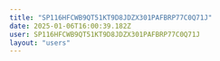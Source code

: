 ```yaml
---
title: "SP116HFCWB9QT51KT9D8JDZX301PAFBRP77C0Q71J"
date: 2025-01-06T16:00:39.182Z
user: SP116HFCWB9QT51KT9D8JDZX301PAFBRP77C0Q71J
layout: "users"
---
```

    